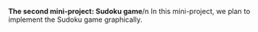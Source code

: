 **The second mini-project: Sudoku game**/n
In this mini-project, we plan to implement the Sudoku game graphically.
